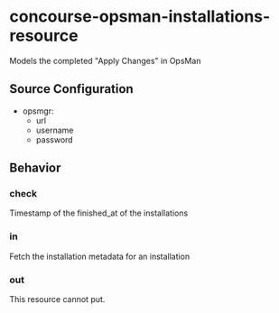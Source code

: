 # concourse-opsman-installations-resource

Models the completed "Apply Changes" in OpsMan

## Source Configuration
- opsmgr:
    - url
    - username
    - password

## Behavior

### check

Timestamp of the finished_at of the installations

### in

Fetch the installation metadata for an installation

### out

This resource cannot put.

